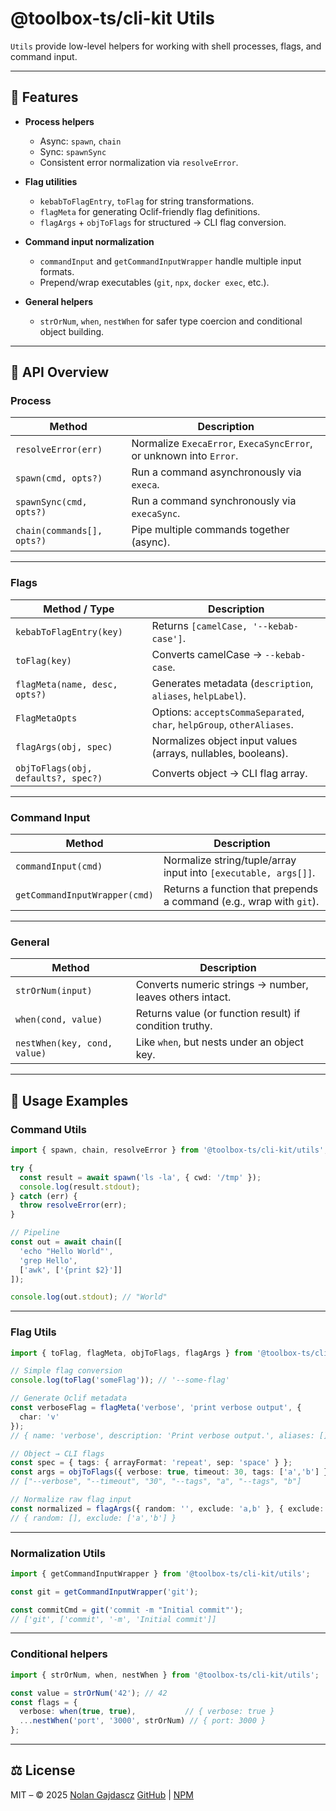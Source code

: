 # @toolbox-ts/cli-kit Utils

`Utils` provide low-level helpers for working with shell processes, flags, and command input.

---

## 🔑 Features

* **Process helpers**

  * Async: `spawn`, `chain`
  * Sync: `spawnSync`
  * Consistent error normalization via `resolveError`.

* **Flag utilities**

  * `kebabToFlagEntry`, `toFlag` for string transformations.
  * `flagMeta` for generating Oclif-friendly flag definitions.
  * `flagArgs` + `objToFlags` for structured → CLI flag conversion.

* **Command input normalization**

  * `commandInput` and `getCommandInputWrapper` handle multiple input formats.
  * Prepend/wrap executables (`git`, `npx`, `docker exec`, etc.).

* **General helpers**

  * `strOrNum`, `when`, `nestWhen` for safer type coercion and conditional object building.

---

## 🧩 API Overview

### Process

| Method                     | Description                                                        |
| -------------------------- | ------------------------------------------------------------------ |
| `resolveError(err)`        | Normalize `ExecaError`, `ExecaSyncError`, or unknown into `Error`. |
| `spawn(cmd, opts?)`        | Run a command asynchronously via `execa`.                          |
| `spawnSync(cmd, opts?)`    | Run a command synchronously via `execaSync`.                       |
| `chain(commands[], opts?)` | Pipe multiple commands together (async).                           |

---

### Flags

| Method / Type                       | Description                                                            |
| ----------------------------------- | ---------------------------------------------------------------------- |
| `kebabToFlagEntry(key)`             | Returns `[camelCase, '--kebab-case']`.                                 |
| `toFlag(key)`                       | Converts camelCase → `--kebab-case`.                                   |
| `flagMeta(name, desc, opts?)`       | Generates metadata (`description`, `aliases`, `helpLabel`).            |
| `FlagMetaOpts`                      | Options: `acceptsCommaSeparated`, `char`, `helpGroup`, `otherAliases`. |
| `flagArgs(obj, spec)`               | Normalizes object input values (arrays, nullables, booleans).          |
| `objToFlags(obj, defaults?, spec?)` | Converts object → CLI flag array.                                      |

---

### Command Input

| Method                        | Description                                                         |
| ----------------------------- | ------------------------------------------------------------------- |
| `commandInput(cmd)`           | Normalize string/tuple/array input into `[executable, args[]]`.     |
| `getCommandInputWrapper(cmd)` | Returns a function that prepends a command (e.g., wrap with `git`). |

---

### General

| Method                       | Description                                              |
| ---------------------------- | -------------------------------------------------------- |
| `strOrNum(input)`            | Converts numeric strings → number, leaves others intact. |
| `when(cond, value)`          | Returns value (or function result) if condition truthy.  |
| `nestWhen(key, cond, value)` | Like `when`, but nests under an object key.              |

---

## 📖 Usage Examples

### Command Utils

```ts
import { spawn, chain, resolveError } from '@toolbox-ts/cli-kit/utils';

try {
  const result = await spawn('ls -la', { cwd: '/tmp' });
  console.log(result.stdout);
} catch (err) {
  throw resolveError(err);
}

// Pipeline
const out = await chain([
  'echo "Hello World"',
  'grep Hello',
  ['awk', ['{print $2}']]
]);

console.log(out.stdout); // "World"
```

---

### Flag Utils

```ts
import { toFlag, flagMeta, objToFlags, flagArgs } from '@toolbox-ts/cli-kit/utils';

// Simple flag conversion
console.log(toFlag('someFlag')); // '--some-flag'

// Generate Oclif metadata
const verboseFlag = flagMeta('verbose', 'print verbose output', {
  char: 'v'
});
// { name: 'verbose', description: 'Print verbose output.', aliases: [], char:'v', helpLabel:'--verbose' }

// Object → CLI flags
const spec = { tags: { arrayFormat: 'repeat', sep: 'space' } };
const args = objToFlags({ verbose: true, timeout: 30, tags: ['a','b'] }, {}, spec);
// ["--verbose", "--timeout", "30", "--tags", "a", "--tags", "b"]

// Normalize raw flag input
const normalized = flagArgs({ random: '', exclude: 'a,b' }, { exclude: { arrayFormat: 'repeat' } });
// { random: [], exclude: ['a','b'] }
```

---

### Normalization Utils

```ts
import { getCommandInputWrapper } from '@toolbox-ts/cli-kit/utils';

const git = getCommandInputWrapper('git');

const commitCmd = git('commit -m "Initial commit"');
// ['git', ['commit', '-m', 'Initial commit']]
```

---

### Conditional helpers

```ts
import { strOrNum, when, nestWhen } from '@toolbox-ts/cli-kit/utils';

const value = strOrNum('42'); // 42
const flags = {
  verbose: when(true, true),           // { verbose: true }
  ...nestWhen('port', '3000', strOrNum) // { port: 3000 }
};
```

---

## ⚖️ License

MIT – © 2025 [Nolan Gajdascz](https://github.com/gajdascz)
[GitHub](https://github.com/gajdascz/toolbox-ts) | [NPM](https://npmjs.com/package/@toolbox-ts)